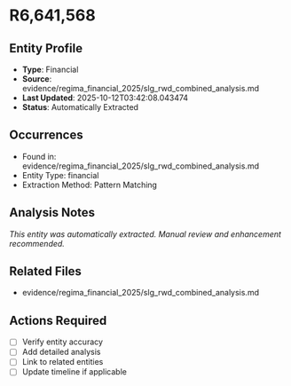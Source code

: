 # R6,641,568

## Entity Profile
- **Type**: Financial
- **Source**: evidence/regima_financial_2025/slg_rwd_combined_analysis.md
- **Last Updated**: 2025-10-12T03:42:08.043474
- **Status**: Automatically Extracted

## Occurrences
- Found in: evidence/regima_financial_2025/slg_rwd_combined_analysis.md
- Entity Type: financial
- Extraction Method: Pattern Matching

## Analysis Notes
*This entity was automatically extracted. Manual review and enhancement recommended.*

## Related Files
- evidence/regima_financial_2025/slg_rwd_combined_analysis.md

## Actions Required
- [ ] Verify entity accuracy
- [ ] Add detailed analysis
- [ ] Link to related entities
- [ ] Update timeline if applicable

